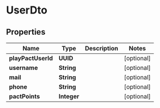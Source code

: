 

# UserDto


## Properties

| Name | Type | Description | Notes |
|------------ | ------------- | ------------- | -------------|
|**playPactUserId** | **UUID** |  |  [optional] |
|**username** | **String** |  |  [optional] |
|**mail** | **String** |  |  [optional] |
|**phone** | **String** |  |  [optional] |
|**pactPoints** | **Integer** |  |  [optional] |



